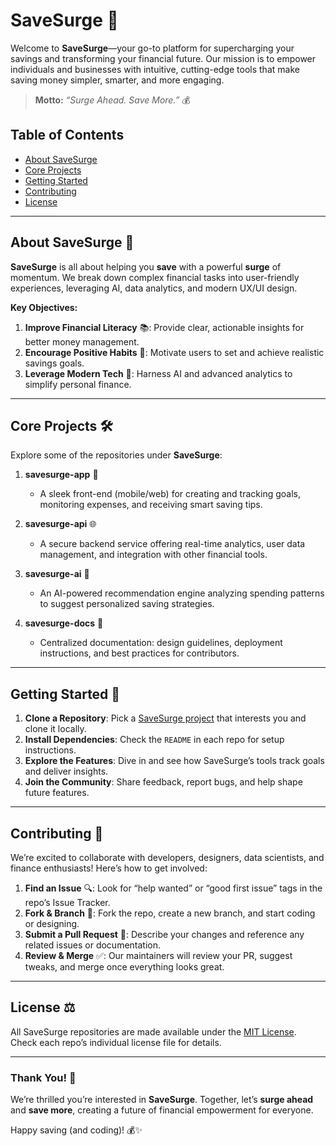 # SaveSurge 🚀

Welcome to **SaveSurge**—your go-to platform for supercharging your savings and transforming your financial future. Our mission is to empower individuals and businesses with intuitive, cutting-edge tools that make saving money simpler, smarter, and more engaging. 

> **Motto:** _“Surge Ahead. Save More.”_ 💰

## Table of Contents
- [About SaveSurge](#about-savesurge-)
- [Core Projects](#core-projects-)
- [Getting Started](#getting-started-)
- [Contributing](#contributing-)
- [License](#license-)

---

## About SaveSurge 🌱

**SaveSurge** is all about helping you **save** with a powerful **surge** of momentum. We break down complex financial tasks into user-friendly experiences, leveraging AI, data analytics, and modern UX/UI design.

**Key Objectives:**
1. **Improve Financial Literacy** 📚: Provide clear, actionable insights for better money management.  
2. **Encourage Positive Habits** 🎉: Motivate users to set and achieve realistic savings goals.  
3. **Leverage Modern Tech** 🤖: Harness AI and advanced analytics to simplify personal finance.

---

## Core Projects 🛠

Explore some of the repositories under **SaveSurge**:

1. **savesurge-app** 📲  
   - A sleek front-end (mobile/web) for creating and tracking goals, monitoring expenses, and receiving smart saving tips.

2. **savesurge-api** 🌐  
   - A secure backend service offering real-time analytics, user data management, and integration with other financial tools.

3. **savesurge-ai** 🤖  
   - An AI-powered recommendation engine analyzing spending patterns to suggest personalized saving strategies.

4. **savesurge-docs** 📝  
   - Centralized documentation: design guidelines, deployment instructions, and best practices for contributors.

---

## Getting Started 🚀

1. **Clone a Repository**: Pick a [SaveSurge project](#) that interests you and clone it locally.  
2. **Install Dependencies**: Check the `README` in each repo for setup instructions.  
3. **Explore the Features**: Dive in and see how SaveSurge’s tools track goals and deliver insights.  
4. **Join the Community**: Share feedback, report bugs, and help shape future features.

---

## Contributing 🤝

We’re excited to collaborate with developers, designers, data scientists, and finance enthusiasts! Here’s how to get involved:

1. **Find an Issue** 🔍: Look for “help wanted” or “good first issue” tags in the repo’s Issue Tracker.  
2. **Fork & Branch** 🌱: Fork the repo, create a new branch, and start coding or designing.  
3. **Submit a Pull Request** 🚀: Describe your changes and reference any related issues or documentation.  
4. **Review & Merge** ✅: Our maintainers will review your PR, suggest tweaks, and merge once everything looks great.

---

## License ⚖️

All SaveSurge repositories are made available under the [MIT License](LICENSE.md). Check each repo’s individual license file for details.

---

### Thank You! 🎉

We’re thrilled you’re interested in **SaveSurge**. Together, let’s **surge ahead** and **save more**, creating a future of financial empowerment for everyone.  

Happy saving (and coding)! 💰✨
